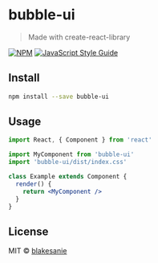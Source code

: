 # bubble-ui

> Made with create-react-library

[![NPM](https://img.shields.io/npm/v/bubble-ui.svg)](https://www.npmjs.com/package/bubble-ui) [![JavaScript Style Guide](https://img.shields.io/badge/code_style-standard-brightgreen.svg)](https://standardjs.com)

## Install

```bash
npm install --save bubble-ui
```

## Usage

```jsx
import React, { Component } from 'react'

import MyComponent from 'bubble-ui'
import 'bubble-ui/dist/index.css'

class Example extends Component {
  render() {
    return <MyComponent />
  }
}
```

## License

MIT © [blakesanie](https://github.com/blakesanie)

